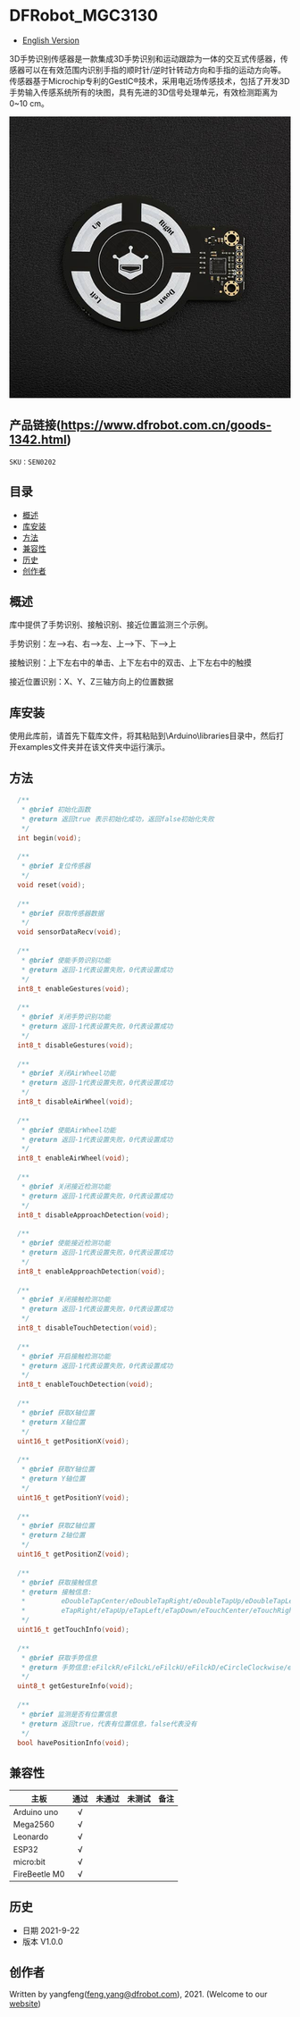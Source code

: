 # DFRobot_MGC3130
- [English Version](./README.md)

3D手势识别传感器是一款集成3D手势识别和运动跟踪为一体的交互式传感器，传感器可以在有效范围内识别手指的顺时针/逆时针转动方向和手指的运动方向等。传感器基于Microchip专利的GestIC®技术，采用电近场传感技术，包括了开发3D手势输入传感系统所有的块图，具有先进的3D信号处理单元，有效检测距离为0~10 cm。



![](./resources/images/SEN0202.jpg)


## 产品链接(https://www.dfrobot.com.cn/goods-1342.html)

    SKU：SEN0202

## 目录

* [概述](#概述)
* [库安装](#库安装)
* [方法](#方法)
* [兼容性](#兼容性y)
* [历史](#历史)
* [创作者](#创作者)

## 概述

库中提供了手势识别、接触识别、接近位置监测三个示例。

手势识别：左-->右、右-->左、上-->下、下-->上

接触识别：上下左右中的单击、上下左右中的双击、上下左右中的触摸

接近位置识别：X、Y、Z三轴方向上的位置数据

## 库安装

使用此库前，请首先下载库文件，将其粘贴到\Arduino\libraries目录中，然后打开examples文件夹并在该文件夹中运行演示。

## 方法

```C++
  /**
   * @brief 初始化函数
   * @return 返回true 表示初始化成功，返回false初始化失败
   */
  int begin(void);

  /**
   * @brief 复位传感器
   */
  void reset(void);

  /**
   * @brief 获取传感器数据
   */
  void sensorDataRecv(void);

  /**
   * @brief 使能手势识别功能
   * @return 返回-1代表设置失败，0代表设置成功
   */
  int8_t enableGestures(void);

  /**
   * @brief 关闭手势识别功能
   * @return 返回-1代表设置失败，0代表设置成功
   */
  int8_t disableGestures(void);

  /**
   * @brief 关闭AirWheel功能
   * @return 返回-1代表设置失败，0代表设置成功
   */
  int8_t disableAirWheel(void);

  /**
   * @brief 使能AirWheel功能
   * @return 返回-1代表设置失败，0代表设置成功
   */
  int8_t enableAirWheel(void);

  /**
   * @brief 关闭接近检测功能
   * @return 返回-1代表设置失败，0代表设置成功
   */
  int8_t disableApproachDetection(void);

  /**
   * @brief 使能接近检测功能
   * @return 返回-1代表设置失败，0代表设置成功
   */
  int8_t enableApproachDetection(void);

  /**
   * @brief 关闭接触检测功能
   * @return 返回-1代表设置失败，0代表设置成功
   */
  int8_t disableTouchDetection(void);

  /**
   * @brief 开启接触检测功能
   * @return 返回-1代表设置失败，0代表设置成功
   */
  int8_t enableTouchDetection(void);

  /**
   * @brief 获取X轴位置
   * @return X轴位置
   */
  uint16_t getPositionX(void);

  /**
   * @brief 获取Y轴位置
   * @return Y轴位置
   */
  uint16_t getPositionY(void);

  /**
   * @brief 获取Z轴位置
   * @return Z轴位置
   */
  uint16_t getPositionZ(void);

  /**
   * @brief 获取接触信息
   * @return 接触信息:
   *         eDoubleTapCenter/eDoubleTapRight/eDoubleTapUp/eDoubleTapLeft/eDoubleTapDown/eTapCenter/
   *         eTapRight/eTapUp/eTapLeft/eTapDown/eTouchCenter/eTouchRight/eTouchUp/eTouchLeft/eTouchDown
   */
  uint16_t getTouchInfo(void);

  /**
   * @brief 获取手势信息
   * @return 手势信息:eFilckR/eFilckL/eFilckU/eFilckD/eCircleClockwise/eCircleCounterclockwise
   */
  uint8_t getGestureInfo(void);

  /**
   * @brief 监测是否有位置信息
   * @return 返回true，代表有位置信息，false代表没有
   */
  bool havePositionInfo(void);
```

## 兼容性

| 主板          | 通过 | 未通过 | 未测试 | 备注 |
| ------------- | :--: | :----: | :----: | ---- |
| Arduino uno   |  √   |        |        |      |
| Mega2560      |  √   |        |        |      |
| Leonardo      |  √   |        |        |      |
| ESP32         |  √   |        |        |      |
| micro:bit     |  √   |        |        |      |
| FireBeetle M0 |  √   |        |        |      |


## 历史

- 日期 2021-9-22
- 版本 V1.0.0


## 创作者

Written by yangfeng(feng.yang@dfrobot.com), 2021. (Welcome to our [website](https://www.dfrobot.com/))

